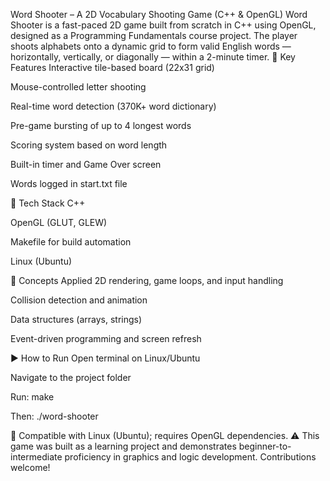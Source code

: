 Word Shooter – A 2D Vocabulary Shooting Game (C++ & OpenGL)
Word Shooter is a fast-paced 2D game built from scratch in C++ using OpenGL, designed as a Programming Fundamentals course project. The player shoots alphabets onto a dynamic grid to form valid English words — horizontally, vertically, or diagonally — within a 2-minute timer.
🔹 Key Features
Interactive tile-based board (22x31 grid)


Mouse-controlled letter shooting


Real-time word detection (370K+ word dictionary)


Pre-game bursting of up to 4 longest words


Scoring system based on word length


Built-in timer and Game Over screen


Words logged in start.txt file


🔧 Tech Stack
C++


OpenGL (GLUT, GLEW)


Makefile for build automation


Linux (Ubuntu)


🧠 Concepts Applied
2D rendering, game loops, and input handling


Collision detection and animation


Data structures (arrays, strings)


Event-driven programming and screen refresh


▶️ How to Run
Open terminal on Linux/Ubuntu


Navigate to the project folder


Run: make


Then: ./word-shooter


🔁 Compatible with Linux (Ubuntu); requires OpenGL dependencies.
⚠️ This game was built as a learning project and demonstrates beginner-to-intermediate proficiency in graphics and logic development. Contributions welcome!

